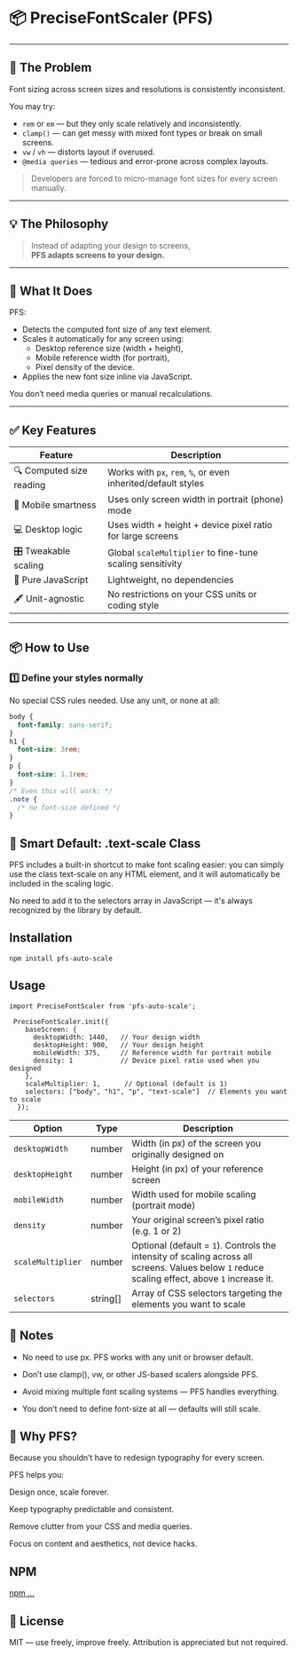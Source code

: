 # 📦 PreciseFontScaler (PFS)

---

## 🐛 The Problem

Font sizing across screen sizes and resolutions is consistently inconsistent.

You may try:

- `rem` or `em` — but they only scale relatively and inconsistently.
- `clamp()` — can get messy with mixed font types or break on small screens.
- `vw` / `vh` — distorts layout if overused.
- `@media queries` — tedious and error-prone across complex layouts.

> Developers are forced to micro-manage font sizes for every screen manually.

---

## 💡 The Philosophy

> Instead of adapting your design to screens,  
> **PFS adapts screens to your design.**

---

## 🚀 What It Does

PFS:

- Detects the computed font size of any text element.
- Scales it automatically for any screen using:
  - Desktop reference size (width + height),
  - Mobile reference width (for portrait),
  - Pixel density of the device.
- Applies the new font size inline via JavaScript.

You don’t need media queries or manual recalculations.

---

## ✅ Key Features

| Feature                  | Description                                                   |
| ------------------------ | ------------------------------------------------------------- |
| 🔍 Computed size reading | Works with `px`, `rem`, `%`, or even inherited/default styles |
| 📱 Mobile smartness      | Uses only screen width in portrait (phone) mode               |
| 💻 Desktop logic         | Uses width + height + device pixel ratio for large screens    |
| 🎛️ Tweakable scaling     | Global `scaleMultiplier` to fine-tune scaling sensitivity     |
| 🧠 Pure JavaScript       | Lightweight, no dependencies                                  |
| 🖋️ Unit-agnostic         | No restrictions on your CSS units or coding style             |

---

## 📦 How to Use

### 1️⃣ Define your styles normally

No special CSS rules needed. Use any unit, or none at all:

```css
body {
  font-family: sans-serif;
}
h1 {
  font-size: 3rem;
}
p {
  font-size: 1.1rem;
}
/* Even this will work: */
.note {
  /* no font-size defined */
}
```
## 🎯 Smart Default: .text-scale Class
PFS includes a built-in shortcut to make font scaling easier:
you can simply use the class text-scale on any HTML element,
and it will automatically be included in the scaling logic.

No need to add it to the selectors array in JavaScript —
it's always recognized by the library by default.

## Installation

```
npm install pfs-auto-scale

```

## Usage

```
import PreciseFontScaler from 'pfs-auto-scale';

```

```
 PreciseFontScaler.init({
    baseScreen: {
      desktopWidth: 1440,   // Your design width
      desktopHeight: 900,   // Your design height
      mobileWidth: 375,     // Reference width for portrait mobile
      density: 1            // Device pixel ratio used when you designed
    },
    scaleMultiplier: 1,      // Optional (default is 1)
    selectors: ["body", "h1", "p", "text-scale"]  // Elements you want to scale
  });
```

| Option            | Type      | Description                                                                                                                                    |
| ----------------- | --------- | ---------------------------------------------------------------------------------------------------------------------------------------------- |
| `desktopWidth`    | number    | Width (in px) of the screen you originally designed on                                                                                         |
| `desktopHeight`   | number    | Height (in px) of your reference screen                                                                                                        |
| `mobileWidth`     | number    | Width used for mobile scaling (portrait mode)                                                                                                  |
| `density`         | number    | Your original screen’s pixel ratio (e.g. 1 or 2)                                                                                               |
| `scaleMultiplier` | number    | Optional (default = `1`). Controls the intensity of scaling across all screens. Values below `1` reduce scaling effect, above `1` increase it. |
| `selectors`       | string\[] | Array of CSS selectors targeting the elements you want to scale                                                                                |                                                                               |

## 📌 Notes

- No need to use px. PFS works with any unit or browser default.

- Don’t use clamp(), vw, or other JS-based scalers alongside PFS.

- Avoid mixing multiple font scaling systems — PFS handles everything.

- You don’t need to define font-size at all — defaults will still scale.

## 🧠 Why PFS?

Because you shouldn’t have to redesign typography for every screen.

PFS helps you:

Design once, scale forever.

Keep typography predictable and consistent.

Remove clutter from your CSS and media queries.

Focus on content and aesthetics, not device hacks.

## NPM

[npm ...](https://www.npmjs.com/package/pfs-auto-scale)

## 📄 License

MIT — use freely, improve freely. Attribution is appreciated but not required.

